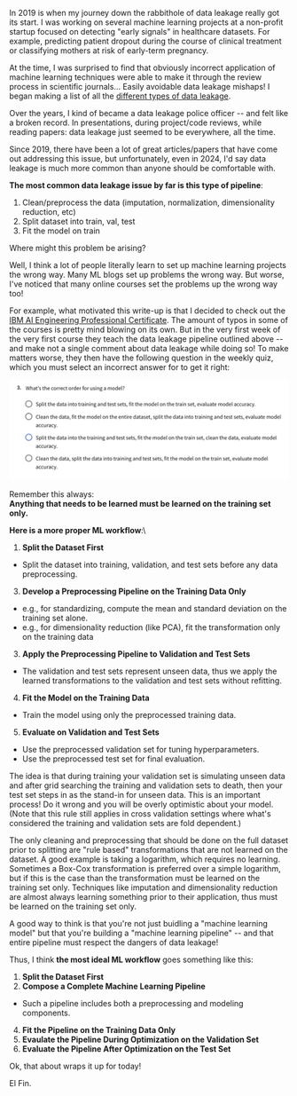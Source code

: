 In 2019 is when my journey down the rabbithole of data leakage really got its start. I was 
working on several machine learning projects at a non-profit startup focused on detecting
"early signals" in healthcare datasets. For example, predicting patient dropout during the
course of clinical treatment or classifying mothers at risk of early-term pregnancy. 

At the time, I was surprised to find that obviously incorrect application of machine learning 
techniques were able to make it through the review process in scientific journals... Easily avoidable 
data leakage mishaps! I began making a list of all the 
[different types of data leakage](./2019-06-26-The-Many-Faces-of-Data-Leakage.md).

Over the years, I kind of became a data leakage police officer -- and felt like a broken record. In
presentations, during project/code reviews, while reading papers: data leakage just seemed to be
everywhere, all the time.

Since 2019, there have been a lot of great articles/papers that have come out
addressing this issue, but unfortunately, even in 2024, I'd say data leakage is much 
more common than anyone should be comfortable with. 

**The most common data leakage issue by far is this type of pipeline**:
1. Clean/preprocess the data (imputation, normalization, dimensionality reduction, etc)
2. Split dataset into train, val, test
3. Fit the model on train

Where might this problem be arising? 

Well, I think a lot of people literally learn to set up machine learning projects the wrong way. Many
ML blogs set up problems the wrong way. But worse, I've noticed that many online courses set the problems
up the wrong way too!

For example, what motivated this write-up is that I decided to check out the 
[IBM AI Engineering Professional Certificate](https://www.coursera.org/professional-certificates/ibm-machine-learning). The
amount of typos in some of the courses is pretty mind blowing on its own. But in the very first week of the
very first course they teach the data leakage pipeline outlined above -- and make not a single comment about data leakage
while doing so! To make matters worse, they then have the following question in the weekly quiz, which you must
select an incorrect answer for to get it right:

![data leakage pipelilne](../images/2024-08-28-data-leakage-pipeline.png)

Remember this always: \
**Anything that needs to be learned must be learned on the training set only.**

**Here is a more proper ML workflow**:\
1. **Split the Dataset First**
  * Split the dataset into training, validation, and test sets before any data preprocessing.
3. **Develop a Preprocessing Pipeline on the Training Data Only**
  * e.g., for standardizing, compute the mean and standard deviation on the training set alone.
  * e.g., for dimensionality reduction (like PCA), fit the transformation only on the training data
3. **Apply the Preprocessing Pipeline to Validation and Test Sets**
  * The validation and test sets represent unseen data, thus we apply the learned transformations 
    to the validation and test sets without refitting.
4. **Fit the Model on the Training Data**
  * Train the model using only the preprocessed training data.
5. **Evaluate on Validation and Test Sets**
  * Use the preprocessed validation set for tuning hyperparameters.
  * Use the preprocessed test set for final evaluation.

The idea is that during training your validation set is simulating unseen data and after grid searching
the training and validation sets to death, then your test set steps in as the stand-in for unseen data.
This is an important process! Do it wrong and you will be overly optimistic about your model. (Note that
this rule still applies in cross validation settings where what's considered the training and validation
sets are fold dependent.)

The only cleaning and preprocessing that should be done on the full dataset prior to splitting are
"rule based" transformations that are not learned on the dataset. A good example is taking a logarithm,
which requires no learning. Sometimes a Box-Cox transformation is preferred over a simple logarithm, but
if this is the case than the transformation must be learned on the training set only. Techniques like
imputation and dimensionality reduction are almost always learning something prior to their application,
thus must be learned on the training set only.

A good way to think is that you're not just buidling a "machine learning model" but that you're 
building a "machine learning pipeline" -- and that entire pipeline must respect the dangers of
data leakage!

Thus, I think **the most ideal ML workflow** goes something like this:
1. **Split the Dataset First**
2. **Compose a Complete Machine Learning Pipeline**
  * Such a pipeline includes both a preprocessing and modeling components.
4. **Fit the Pipeline on the Training Data Only**
5. **Evaulate the Pipeline During Optimization on the Validation Set**
6. **Evaluate the Pipeline After Optimization on the Test Set**

Ok, that about wraps it up for today!

El Fin.



